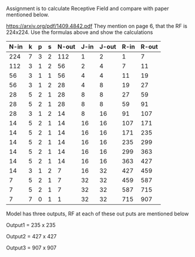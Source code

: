 Assignment is to calculate Receptive Field and compare with paper mentioned below.

https://arxiv.org/pdf/1409.4842.pdf 
They mention on page 6, that the RF is 224x224. 
Use the formulas above and show the calculations


| **N-in** | **k** | **p** | **s** | **N-out** | **J-in** | **J-out** | **R-in** | **R-out** |
| -------- | ----- | ----- | ----- | --------- | -------- | --------- | -------- | --------- |
| 224      | 7     | 3     | 2     | 112       | 1        | 2         | 1        | 7         |
| 112      | 3     | 1     | 2     | 56        | 2        | 4         | 7        | 11        |
| 56       | 3     | 1     | 1     | 56        | 4        | 4         | 11       | 19        |
| 56       | 3     | 1     | 2     | 28        | 4        | 8         | 19       | 27        |
| 28       | 5     | 2     | 1     | 28        | 8        | 8         | 27       | 59        |
| 28       | 5     | 2     | 1     | 28        | 8        | 8         | 59       | 91        |
| 28       | 3     | 1     | 2     | 14        | 8        | 16        | 91       | 107       |
| 14       | 5     | 2     | 1     | 14        | 16       | 16        | 107      | 171       |
| 14       | 5     | 2     | 1     | 14        | 16       | 16        | 171      | 235       |
| 14       | 5     | 2     | 1     | 14        | 16       | 16        | 235      | 299       |
| 14       | 5     | 2     | 1     | 14        | 16       | 16        | 299      | 363       |
| 14       | 5     | 2     | 1     | 14        | 16       | 16        | 363      | 427       |
| 14       | 3     | 1     | 2     | 7         | 16       | 32        | 427      | 459       |
| 7        | 5     | 2     | 1     | 7         | 32       | 32        | 459      | 587       |
| 7        | 5     | 2     | 1     | 7         | 32       | 32        | 587      | 715       |
| 7        | 7     | 0     | 1     | 1         | 32       | 32        | 715      | 907       |

 

Model has three outputs, RF at each of these out puts are mentioned below

Output1  =  235 x 235

Output2  =  427 x 427

Output3  =  907 x 907
